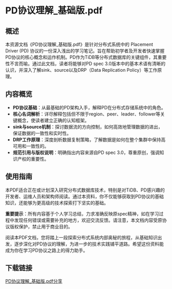 # PD协议理解_基础版.pdf

## 概述

本资源文档《PD协议理解_基础版.pdf》是针对分布式系统中的 Placement Driver (PD) 协议的一份深入浅出的学习笔记。旨在帮助初学者及开发者快速掌握PD协议的核心概念和运作机制。PD作为TiDB等分布式数据库的关键组件，其重要性不言而喻。通过此文档，读者将能够对PD spec 3.0版本中的基本术语有清晰的认识，并深入了解sink、source以及DRP（Data Replication Policy）等工作原理。

## 内容概览

- **PD协议基础**：从最基础的PD架构入手，解释PD在分布式存储系统中的角色。
- **核心名词解析**：详尽解释包括但不限于region、peer、leader、follower等关键概念，使读者建立正确的认知框架。
- **sink与source机制**：探讨数据流的方向控制，如何高效地管理数据的进出，保证数据的一致性和实时性。
- **DRP工作原理**：深度剖析数据复制策略，了解数据是如何在整个集群中保持高可用和一致性的。
- **规范引用与版权说明**：明确指出内容来源自PD spec 3.0，尊重原创，强调知识产权的重要性。

## 使用指南

本PDF适合正在或计划深入研究分布式数据库技术，特别是对TiDB、PD感兴趣的开发者、运维人员和架构师阅读。通过本资料，你不仅能够获取到PD协议的基础知识，还能够为更高级的技术探索打下坚实的基础。

**重要提示**：所有内容基于个人学习总结，力求准确反映原spec精神，如在学习过程中发现任何错误或需要补充的地方，欢迎交流反馈。请注意，本文档内容受原协议版权保护，禁止用于商业目的。

阅读本PDF文档，您将踏上一段探索分布式系统内部奥秘的旅程，从基础知识出发，逐步深化对PD协议的理解，为进一步的技术实践铺平道路。希望这份资料能成为你在学习PD协议之路上的得力助手。

## 下载链接

[PD协议理解_基础版.pdf分享](https://pan.quark.cn/s/7d644c97de82)